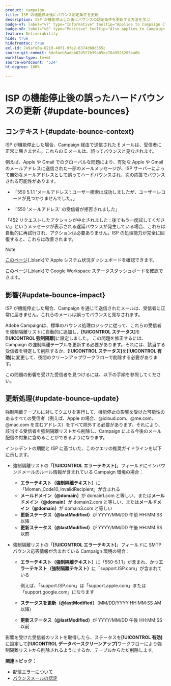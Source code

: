 ```yaml
---
product: campaign
title: ISP の機能停止後にバウンス認定条件を更新
description: ISP が機能停止した後にバウンスの認定条件を更新する方法を学ぶ
badge-v7: label="v7" type="Informative" tooltip="Applies to Campaign Classic v7"
badge-v8: label="v8" type="Positive" tooltip="Also applies to Campaign v8"
feature: Deliverability
hide: true
hidefromtoc: true
exl-id: 7a9afe0a-0219-40f1-9fe2-6374db8d555c
source-git-commit: 6dc6aeb5adeb82d527b39a05ee70a9926205ea0b
workflow-type: tm+mt
source-wordcount: '524'
ht-degree: 100%

---
```


# ISP の機能停止後の誤ったハードバウンスの更新 {#update-bounces}



## コンテキスト{#update-bounce-context}

ISP が機能停止した場合、Campaign 経由で送信された E メールは、受信者に正常に届きません。これらの E メールは、誤ってバウンスと見なされます。

例えば、Apple や Gmail でのグローバルな問題により、有効な Apple や Gmail のメールアドレスに送信された一部のメールメッセージが、ISP サーバーによって無効なメールアドレスとして誤ってハードバウンスされ、次の応答でバウンスされる可能性があります。

* 「550 5.1.1 &#39;メールアドレス&#39;: ユーザー検索は成功しましたが、ユーザーレコードが見つかりませんでした。」

* 「550 &#39;メールアドレス&#39; の受信者が拒否されました」

「452 リクエストしたアクションが中止されました : 後でもう一度試してください」というメッセージが表示される遅延バウンスが発生している場合、これらは自動的に再試行され、アクションは必要ありません。ISP の処理能力が完全に回復すると、これらは改善されます。

>[!NOTE]
>
>[このページ](https://www.apple.com/jp/support/systemstatus/){_blank}で Apple システム状況ダッシュボードを確認できます。
>
>[このページ](https://www.google.com/appsstatus#hl=ja&amp;v=status){_blank}で Google Workspace ステータスダッシュボードを確認できます。

## 影響{#update-bounce-impact}

ISP が機能停止した場合、Campaign を通じて送信されたメールは、受信者に正常に届きません。これらのメールは誤ってバウンスと見なされます。

Adobe Campaignは、標準のバウンス処理ロジックに従って、これらの受信者を強制隔離リストに自動的に追加し、**[!UICONTROL ステータス]**&#x200B;を&#x200B;**[!UICONTROL 強制隔離]**&#x200B;に設定しました。 この問題を修正するには、Campaign の強制隔離テーブルを更新する必要があります。それには、該当する受信者を特定して削除するか、**[!UICONTROL ステータス]**&#x200B;を&#x200B;**[!UICONTROL 有効]**&#x200B;に変更して、夜間のクリーンアップワークフローで削除する必要があります。

この問題の影響を受けた受信者を見つけるには、以下の手順を参照してください。

## 更新処理{#update-bounce-update}

強制隔離テーブルに対してクエリを実行して、機能停止の影響を受けた可能性のあるすべての受信者（例えば、Apple の場合、@icloud.com、@me.com、@mac.com を含むアドレス）をすべて除外する必要があります。それにより、該当する受信者を強制隔離リストから削除し、Campaign による今後のメール配信の対象に含めることができるようになります。

インシデントの期間と ISP に基づいた、このクエリの推奨ガイドラインを以下に示します。

* 強制隔離リストの「**[!UICONTROL エラーテキスト]**」フィールドにインバウンドメールのルール情報が含まれている Campaign 環境の場合：

   * **エラーテキスト（強制隔離テキスト）**&#x200B;に「Momen_Code10_InvalidRecipient」が含まれる
   * **メールドメイン（@domain）**&#x200B;が domain1.com と等しい、または&#x200B;**メールドメイン（@domain）**&#x200B;が domain2.com と等しい、または&#x200B;**メールドメイン（@domain）**&#x200B;が domain3.com と等しい
   * **更新ステータス（@lastModified）**&#x200B;が YYYY/MM/DD 午前 HH:MM:SS 以降
   * **更新ステータス（@lastModified）**&#x200B;が YYYY/MM/DD 午後 HH:MM:SS 以前

* 強制隔離リストの「**[!UICONTROL エラーテキスト]**」フィールドに SMTP バウンス応答情報が含まれている Campaign 環境の場合：

   * **エラーテキスト（強制隔離テキスト）**&#x200B;に「550-5.1.1」が含まれ、かつ&#x200B;**エラーテキスト（強制隔離テキスト）**&#x200B;に「support.ISP.com」が含まれている

      例えば、「support.ISP.com」は「support.apple.com」または「support.google.com」になります

   * **ステータスを更新（@lastModified）**（MM/DD/YYYY HH:MM:SS AM 以降）
   * **更新ステータス（@lastModified）**&#x200B;が YYYY/MM/DD 午後 HH:MM:SS 以前


影響を受けた受信者のリストを取得したら、ステータスを&#x200B;**[!UICONTROL 有効]**&#x200B;に設定して&#x200B;**[!UICONTROL データベースクリーンアップ]**&#x200B;ワークフローにより強制隔離リストから削除されるようにするか、テーブルからただ削除します。

**関連トピック：**
* [配信エラーについて](understanding-delivery-failures.md)
* [バウンスメールの認定](understanding-delivery-failures.md#bounce-mail-qualification)
